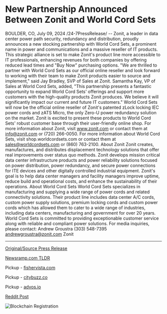 # New Partnership Announced Between Zonit and World Cord Sets

BOULDER, CO, July 09, 2024 /24-7PressRelease/ -- Zonit, a leader in data center power path security, redundancy and distribution, proudly announces a new stocking partnership with World Cord Sets, a prominent name in power and communications and a massive reseller of IT products. This strategic alliance is set to make Zonit's product line more accessible to IT professionals, enhancing revenues for both companies by offering reduced lead times and "Buy Now" purchasing options.  "We are thrilled to partner with World Cord Sets as our official online reseller and look forward to working with their team to make Zonit products easier to source and implement," said Jay Bradley, SVP of Sales at Zonit. Samantha Kay, VP of Sales at World Cord Sets, added, "This partnership presents a fantastic opportunity to expand World Cord Sets' offerings and support more customers with the high-quality products Zonit produces. We believe it will significantly impact our current and future IT customers."  World Cord Sets will now be the official online reseller of Zonit's patented zLock locking IEC power cords and zATS Micro, the only Zero-U power redundancy solution on the market. Zonit is excited to present these products to World Cord Sets' robust customer base through their user-friendly online shop.  For more information about Zonit, visit www.zonit.com or contact them at info@zonit.com or (720) 266-0050.  For more information about World Cord Sets, visit shop.worldcordsets.com or contact them at sales@worldcordsets.com or (860) 763-2100.  About Zonit Zonit creates, manufactures, and distributes displacement technology solutions that offer real improvements over status quo methods. Zonit develops mission critical data center infrastructure products and power reliability solutions focused on power distribution, power redundancy, and secure power connections for ITE devices and other digitally controlled industrial equipment. Zonit's goal is to help data center managers and facility managers improve uptime, reduce build and operational costs, and enhance the sustainability of their operations.  About World Cord Sets World Cord Sets specializes in manufacturing and supplying a wide range of power cords and related connectivity solutions. Their product line includes data center A/C cords, custom power supply solutions, premium locking cords and custom power cords which has allowed them to cater to a wide range of industries, including data centers, manufacturing and government for over 20 years. World Cord Sets is committed to providing exceptionable customer service along with reliable and compliant power solutions.   For media inquiries, please contact: Andrew Groustra (303) 548-7395 andrewgroustra@zonit.com Zonit 

---

[Original/Source Press Release](https://www.24-7pressrelease.com/press-release/512320/new-partnership-announced-between-zonit-and-world-cord-sets)
                    

[Newsramp.com TLDR](https://newsramp.com/curated-news/zonit-announces-stocking-partnership-with-world-cord-sets/687d8bbe85c841453458006b492c90b1) 


Pickup - [fishervista.com](https://fishervista.com/en/zonit-partners-with-world-cord-sets-to-enhance-it-product-accessibility/20244779)

Pickup - [citybuzz.co](https://citybuzz.co/2024/07/09/zonit-and-world-cord-sets-forge-strategic-partnership-to-enhance-data-center-power-solutions)

Pickup - [advos.io](https://advos.io/en/zonit-and-world-cord-sets-announce-strategic-partnership-to-enhance-it-product-accessibility/20244779)
 



[Reddit Post](https://www.reddit.com/r/Business_NewsRamp/comments/1dywaso/zonit_announces_stocking_partnership_with_world/) 



![Blockchain Registration](https://cdn.newsramp.app/24-7PressRelease/qrcode/247/9/heal3JRn.webp)